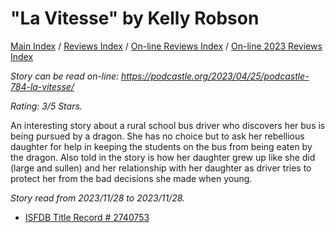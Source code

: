 # "La Vitesse" by Kelly Robson

[Main Index](../../../README.md) / [Reviews Index](../../README.md) / [On-line Reviews Index](../README.md) / [On-line 2023 Reviews Index](README.md)

*Story can be read on-line: <https://podcastle.org/2023/04/25/podcastle-784-la-vitesse/>*

*Rating: 3/5 Stars.*

An interesting story about a rural school bus driver who discovers her bus is being pursued by a dragon. She has no choice but to ask her rebellious daughter for help in keeping the students on the bus from being eaten by the dragon. Also told in the story is how her daughter grew up like she did (large and sullen) and her relationship with her daughter as driver tries to protect her from the bad decisions she made when young.

*Story read from 2023/11/28 to 2023/11/28.*

- [ISFDB Title Record # 2740753](https://www.isfdb.org/cgi-bin/title.cgi?2740753)
